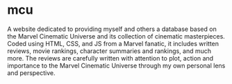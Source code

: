 # mcu
A website dedicated to providing myself and others a database based on the Marvel Cinematic Universe and its collection of cinematic masterpieces. Coded using HTML, CSS, and JS from a Marvel fanatic, it includes written reviews, movie rankings, character summaries and rankings, and much more. The reviews are carefully written with attention to plot, action and importance to the Marvel Cinematic Universe through my own personal lens and perspective.

